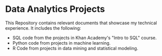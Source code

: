 # Data Analytics Projects

This Repository contains relevant documents that showcase my technical experience. It includes the following:

- SQL code from the projects in Khan Academy's "Intro to SQL" course. 
- Python code from projects in machine learning. 
- R Code from projects in data mining and statistical modeling. 


